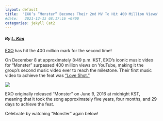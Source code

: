 ```yaml
---
layout: default
title:  "EXO’s “Monster” Becomes Their 2nd MV To Hit 400 Million Views"
#date:   2021-12-13 08:17:16 +0700
categories: jekyll Cat2
---
```

##### By [L. Kim](https://www.soompi.com/author/5058675wpa "link title")

[EXO](https://www.viki.com/celebrities/22271pr-exo?utm_source=soompi&utm_medium=soompi_news&utm_campaign=soompi_link&utm_content=exos-monster-becomes-their-2nd-mv-to-hit-400-million-views&utm_content_id=1502767wpp "link title") has hit the 400 million mark for the second time!

On December 8 at approximately 3:49 p.m. KST, EXO’s iconic music video for “Monster” surpassed 400 million views on YouTube, making it the group’s second music video ever to reach the milestone. Their first music video to achieve the feat was [“Love Shot.”](https://www.soompi.com/article/1464821wpp/exos-love-shot-becomes-their-1st-mv-to-hit-400-million-views "link title")

![](https://0.soompi.io/wp-content/uploads/2021/12/07225047/exo.jpg)

EXO originally released “Monster” on June 9, 2016 at midnight KST, meaning that it took the song approximately five years, four months, and 29 days to achieve the feat.

Celebrate by watching “Monster” again below!
